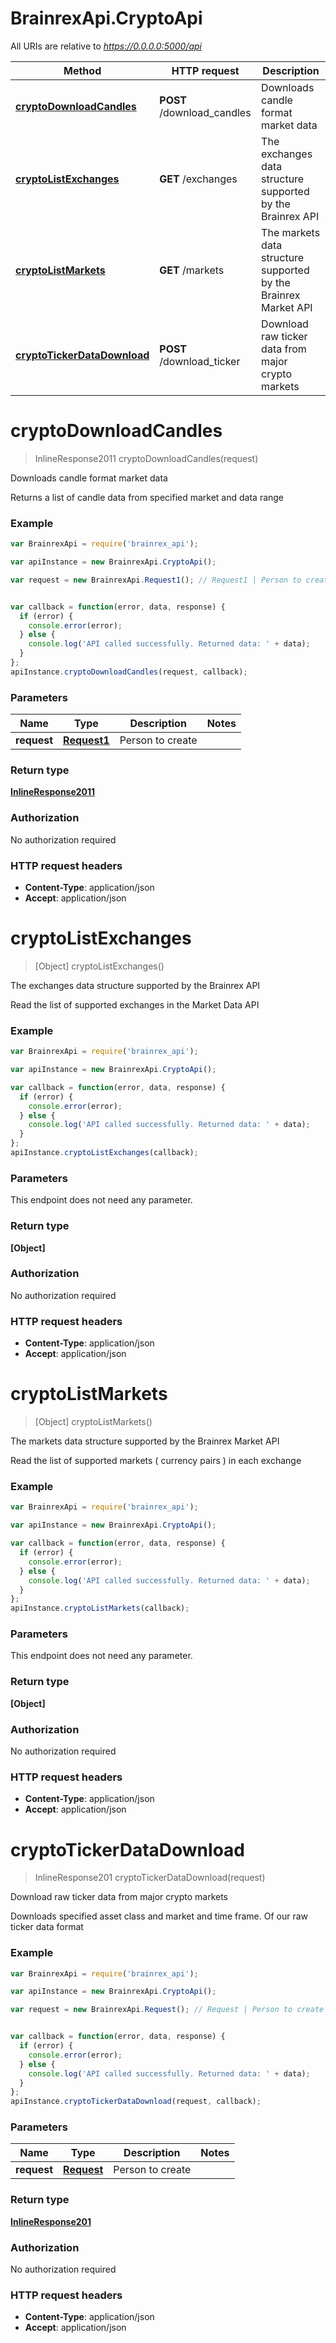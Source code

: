 # BrainrexApi.CryptoApi

All URIs are relative to *https://0.0.0.0:5000/api*

Method | HTTP request | Description
------------- | ------------- | -------------
[**cryptoDownloadCandles**](CryptoApi.md#cryptoDownloadCandles) | **POST** /download_candles | Downloads candle format market data
[**cryptoListExchanges**](CryptoApi.md#cryptoListExchanges) | **GET** /exchanges | The exchanges data structure supported by the Brainrex API
[**cryptoListMarkets**](CryptoApi.md#cryptoListMarkets) | **GET** /markets | The markets data structure supported by the Brainrex Market API
[**cryptoTickerDataDownload**](CryptoApi.md#cryptoTickerDataDownload) | **POST** /download_ticker | Download raw ticker data from major crypto markets


<a name="cryptoDownloadCandles"></a>
# **cryptoDownloadCandles**
> InlineResponse2011 cryptoDownloadCandles(request)

Downloads candle format market data

Returns a list of candle data from specified market and data range

### Example
```javascript
var BrainrexApi = require('brainrex_api');

var apiInstance = new BrainrexApi.CryptoApi();

var request = new BrainrexApi.Request1(); // Request1 | Person to create


var callback = function(error, data, response) {
  if (error) {
    console.error(error);
  } else {
    console.log('API called successfully. Returned data: ' + data);
  }
};
apiInstance.cryptoDownloadCandles(request, callback);
```

### Parameters

Name | Type | Description  | Notes
------------- | ------------- | ------------- | -------------
 **request** | [**Request1**](Request1.md)| Person to create | 

### Return type

[**InlineResponse2011**](InlineResponse2011.md)

### Authorization

No authorization required

### HTTP request headers

 - **Content-Type**: application/json
 - **Accept**: application/json

<a name="cryptoListExchanges"></a>
# **cryptoListExchanges**
> [Object] cryptoListExchanges()

The exchanges data structure supported by the Brainrex API

Read the list of supported exchanges in the Market Data API

### Example
```javascript
var BrainrexApi = require('brainrex_api');

var apiInstance = new BrainrexApi.CryptoApi();

var callback = function(error, data, response) {
  if (error) {
    console.error(error);
  } else {
    console.log('API called successfully. Returned data: ' + data);
  }
};
apiInstance.cryptoListExchanges(callback);
```

### Parameters
This endpoint does not need any parameter.

### Return type

**[Object]**

### Authorization

No authorization required

### HTTP request headers

 - **Content-Type**: application/json
 - **Accept**: application/json

<a name="cryptoListMarkets"></a>
# **cryptoListMarkets**
> [Object] cryptoListMarkets()

The markets data structure supported by the Brainrex Market API

Read the list of supported markets ( currency pairs ) in each exchange

### Example
```javascript
var BrainrexApi = require('brainrex_api');

var apiInstance = new BrainrexApi.CryptoApi();

var callback = function(error, data, response) {
  if (error) {
    console.error(error);
  } else {
    console.log('API called successfully. Returned data: ' + data);
  }
};
apiInstance.cryptoListMarkets(callback);
```

### Parameters
This endpoint does not need any parameter.

### Return type

**[Object]**

### Authorization

No authorization required

### HTTP request headers

 - **Content-Type**: application/json
 - **Accept**: application/json

<a name="cryptoTickerDataDownload"></a>
# **cryptoTickerDataDownload**
> InlineResponse201 cryptoTickerDataDownload(request)

Download raw ticker data from major crypto markets

Downloads specified asset class and market and time frame. Of our raw ticker data format

### Example
```javascript
var BrainrexApi = require('brainrex_api');

var apiInstance = new BrainrexApi.CryptoApi();

var request = new BrainrexApi.Request(); // Request | Person to create


var callback = function(error, data, response) {
  if (error) {
    console.error(error);
  } else {
    console.log('API called successfully. Returned data: ' + data);
  }
};
apiInstance.cryptoTickerDataDownload(request, callback);
```

### Parameters

Name | Type | Description  | Notes
------------- | ------------- | ------------- | -------------
 **request** | [**Request**](Request.md)| Person to create | 

### Return type

[**InlineResponse201**](InlineResponse201.md)

### Authorization

No authorization required

### HTTP request headers

 - **Content-Type**: application/json
 - **Accept**: application/json

